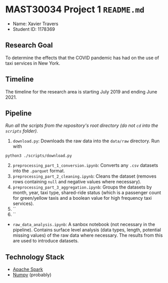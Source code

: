 # MAST30034 Project 1 `README.md`
- Name: Xavier Travers
- Student ID: 1178369

<!-- ## Student Instructions
You **must** write up `README.md` for this repository to be eligable for readability marks.

1. Students must keep all Jupyter Notebooks in the `notebooks` directory.
2. Students must keep all `.py` scripts under the `scripts` directory. These can include helper functions and modules with relevant `__init__.py`
3. Students must store all raw data downloaded (using a Python script) in the `data/raw` folder. This will be in the `.gitignore` so **do not upload any raw data files whatsoever**.
4. Students must store all curated / transformed data in the `data/curated` folder. This will be in the `.gitignore` so **do not upload any raw data files whatsoever**. We will be running your code from the `scripts` directory to regenerated these.
5. All plots must be saved in the `plots` directory.
6. Finally, your report `.tex` files must be inside the `report` directory. If you are using overleaf, you can download the `.zip` and extract it into this folder.
7. Add your name and Student ID to the fields above.
8. Add your relevant `requirements.txt` to the root directory. If you are unsure, run `pip3 list --format=freeze > requirements.txt` (or alternative) and copy the output to the repository.
9. You may delete all `.gitkeep` files if you really want to. These were used to ensure empty directories could be pushed to `git`.
10. When you have read this, delete the `Student Instructions` section to clean the readme up.

Remember, we will be reading through and running your code, so it is in _your best interest_ to ensure it is readable and efficient.

## README example
This is an example `README.md` for students to use. **Please change this to your requirements**. -->

## Research Goal 
To determine the effects that the COVID pandemic has had on the use of taxi services in New York.

## Timeline 
The timeline for the research area is starting July 2019 and ending June 2021.

## Pipeline
*Run all the scripts from the repository's root directory (do not `cd` into the `scripts` folder).*

1. `download.py`: Downloads the raw data into the `data/raw` directory. Run with

```
python3 ./scripts/download.py
```

2. `preprocessing_part_1_conversion.ipynb`: Converts any `.csv` datasets into the `.parquet` format.
3. `preprocessing_part_2_cleaning.ipynb`: Cleans the dataset (removes rows containing `null` and negative values where necessary).
4. `preprocessing_part_3_aggregation.ipynb`: Groups the datasets by month, year, taxi type, shared-ride status (which is a passenger count for green/yellow taxis and a boolean value for high frequency taxi services).
5. ``
6. ``

- `raw_data_analysis.ipynb`: A sanbox notebook (not necessary in the pipeline). Contains surface level analysis (data types, length, potential missing values) of the raw data where necessary. The results from this are used to introduce datasets.

## Technology Stack
- [Apache Spark](https://pypi.org/project/pyspark/)
- [Numpy](https://pypi.org/project/numpy/) (probably)

<!-- **** -->

<!-- 2. `preprocess.ipynb`: This notebook details all preprocessing steps and outputs it to the `data/curated` directory.
3. `analysis.ipynb`: This notebook is used to conduct analysis on the curated data.
4. `model.py` and `model_analysis.ipynb`: The script is used to run the model from CLI and the notebook is used for analysing and discussing the model. -->
